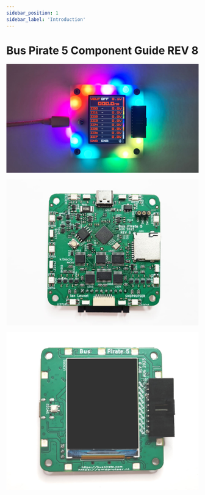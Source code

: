 ```yaml
---
sidebar_position: 1
sidebar_label: 'Introduction'
---
```


# Bus Pirate 5 Component Guide REV 8

![](./img/bp-rgb-dark.jpg)

![](./img/bp5-pcb-bottom.jpg)

![](./img/bp5-pcb-top.jpg)